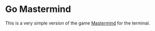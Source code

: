 # Go Mastermind
This is a very simple version of the game [Mastermind](https://en.wikipedia.org/wiki/Mastermind_(board_game)) for the terminal.
